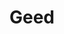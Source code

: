 ---
category: 新闻
layout: post
title: Geed
results:
- artworkUrl100: http://a669.phobos.apple.com/us/r30/Purple/v4/fc/49/a4/fc49a468-cd13-ef62-39dd-d394640cc922/mzl.zbjveecs.png
  currency: CNY
  sellerUrl: http://www.newmobileway.com
  artworkUrl512: http://a669.phobos.apple.com/us/r30/Purple/v4/fc/49/a4/fc49a468-cd13-ef62-39dd-d394640cc922/mzl.zbjveecs.png
  ipadScreenshotUrls:
  - http://a1.mzstatic.com/us/r30/Purple4/v4/57/7e/a3/577ea314-aa07-7f8d-993b-74ad9d83d9e8/screen480x480.jpeg
  - http://a5.mzstatic.com/us/r30/Purple4/v4/33/81/e2/3381e2bd-3787-aaa3-18bc-9374186d98ca/screen480x480.jpeg
  - http://a1.mzstatic.com/us/r30/Purple/v4/68/9e/e9/689ee9c4-4d92-04e5-0c21-c3a64d74daa7/screen480x480.jpeg
  - http://a4.mzstatic.com/us/r30/Purple/v4/79/5f/20/795f20a1-349e-834d-9c85-b773f19bafaa/screen480x480.jpeg
  - http://a2.mzstatic.com/us/r30/Purple6/v4/09/45/0e/09450e60-dac7-bb87-14d6-61a193d8cb31/screen480x480.jpeg
  fileSizeBytes: '2796697'
  genres:
  - 新闻
  - 图书
  languageCodesISO2A:
  - NB
  - CA
  - CS
  - DA
  - NL
  - EN
  - FR
  - DE
  - EL
  - ID
  - IT
  - JA
  - KO
  - NN
  - PL
  - PT
  - RU
  - ZH
  - ES
  - SV
  - TR
  - UK
  - VI
  artworkUrl60: http://a1377.phobos.apple.com/us/r30/Purple6/v4/d3/9b/9d/d39b9d39-8b4d-0636-d27a-8e51167c9eb6/AppIcon60x60_2x.png
  supportedDevices:
  - iPhone4S
  - iPadMini4G
  - iPadFourthGen
  - iPhone5c
  - iPhone4
  - iPhone5s
  - iPad23G
  - iPad2Wifi
  - iPodTouchFifthGen
  - iPadMini
  - iPadThirdGen4G
  - iPadThirdGen
  - iPhone5
  - iPadFourthGen4G
  description: "*If you are new to AOL reader, please visit https://reader.aol.com
    to set up your account. \n\nGeed, an iphone & ipad client previously for
    google reader now transfer to AOL reader,  with natural interactive flow,
    minimized network traffic, automatic images prefetching and the “full
    conditional” reading capability. \n\n- Orientation optimized interface:
    horizontal mode provides more flexibility for feed selection and vertical
    mode leverages maximum screen space for reading. \n\n- Minimized network
    traffic: after fetching item content and images, Geed only sync changed
    marks between server and local database. Even different users share item
    contents and images but differentiated by marks. This mechanism reduces
    network traffic significantly.\n\n- Automatic images prefetching: after
    one item loading complete in expanded view, images in the following 2
    items will be fetched automatically.\n\n- Mark items read: When online,
    under “Unread” or “All” category, clicking \"Mark Read\" button on upper
    right corner might bring you two options to mark items read: “Mark All
    Read” as usual which will mark all items under this feed as read, and
    “Mark Above Read” which will mark the top visible item and the items above
    it as read. \n\n- Unsubscribe feed: When online, Sliding on feed cell
    will prompt you to unsubscribe this feed from AOL reader.\n\n- Configuration
    and offline read: Switch on “Syncing for offline reading” in settings
    screen will synchronize specific number of unread items (with images)
    in each feed for offline reading. Synchronizing sequence is based on the
    frequency of feed been clicked in last 30 days. When syncing, you still
    can back to reading screen and continue interactions as usual.\n\n-  “Full
    conditional” reading experience: In offline mode, the functions of mark
    above read, mark star, share with twitter, facebook, weibo and share with
    email are still available, the changes will be synchronized at the first
    time when back to online. This enable Geed the “full conditional” reading
    capability - syncing unread items before leaving good network circumstance
    and continue your reading in any network conditions.\n\nThanks for choose
    our products and hope you enjoy."
  bundleId: com.NewMobileWay.Geed
  version: '3.1.3'
  trackViewUrl: https://itunes.apple.com/cn/app/geed/id544358974?mt=8&uo=4
  artistViewUrl: https://itunes.apple.com/cn/artist/new-mobile-way-inc./id544358977?uo=4
  genreIds:
  - '6009'
  - '6018'
  isGameCenterEnabled: false
  releaseDate: '2012-08-23T00:18:39Z'
  wrapperType: software
  trackId: 544358974
  formattedPrice: 免费
  primaryGenreId: 6009
  userRatingCount: 18
  artistId: 544358977
  artistName: New Mobile Way Inc.
  trackContentRating: 12+
  price: 0
  trackCensoredName: Geed
  trackName: Geed
  kind: software
  features:
  - iosUniversal
  contentAdvisoryRating: 12+
  screenshotUrls:
  - http://a4.mzstatic.com/us/r30/Purple6/v4/0e/6f/67/0e6f675e-41e1-919d-6265-d408aba37ea1/screen1136x1136.jpeg
  - http://a1.mzstatic.com/us/r30/Purple6/v4/bf/69/5e/bf695e1a-7fe3-dfaa-b84e-f8200fbf4b63/screen1136x1136.jpeg
  - http://a2.mzstatic.com/us/r30/Purple/v4/e1/8b/09/e18b098b-def4-088e-b3bf-d5bbc20617f9/screen1136x1136.jpeg
  - http://a5.mzstatic.com/us/r30/Purple4/v4/cb/70/b8/cb70b819-6c91-fae7-7a29-dec3974000aa/screen1136x1136.jpeg
  - http://a2.mzstatic.com/us/r30/Purple6/v4/d9/aa/b3/d9aab39f-e5e5-2589-066a-68d3ac353f22/screen1136x1136.jpeg
  releaseNotes: '- iPhone UI update;

    - visit AOL Reader website to add feed.'
  sellerName: New Mobile Way Inc.
  averageUserRating: 4.5
  primaryGenreName: News
description: 基于aol reader的rss客户端。aol reader虽然速度一般，但对偏僻源的支持要比其他的平台出色。而且这个app可以每小时后台更新，配合图片预读取、离线状态下标记已读和加星，堪称极品。（用google帐号也可以登录）
tags: tag1
resultCount: 1

---